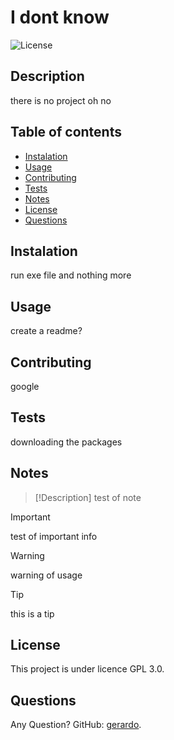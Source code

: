 
# I dont know

![License](https://img.shields.io/badge/license-GPL%203.0-blue.svg)

## Description
there is no project oh no

## Table of contents
- [Instalation](#instalation)
- [Usage](#usage)
- [Contributing](#contributing)
- [Tests](#tests)
- [Notes](#notes)
- [License](#licence)
- [Questions](#Questions)

## Instalation
run exe file and nothing more

## Usage
create a readme?

## Contributing
google 

## Tests
downloading the packages

## Notes

> [!Description]
> test of note

> [!IMPORTANT]
> test of important info

> [!WARNING]
> warning of usage

> [!TIP]
> this is a tip

## License

This project is under licence GPL 3.0.

## Questions

Any Question? GitHub: [gerardo](https://github.com/gerardo).
  